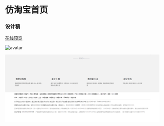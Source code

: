 # 仿淘宝首页

### 设计稿

[在线预览](http://taobao.gengwenhao.cn)

![avatar](/src/imgs/TAOBAO.png)

![avatar](/src/imgs/TAOBAO2.png)


